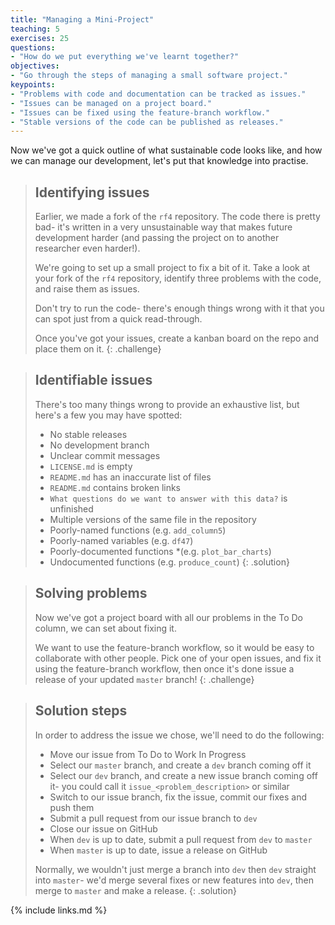 ```yaml
---
title: "Managing a Mini-Project"
teaching: 5
exercises: 25
questions:
- "How do we put everything we've learnt together?"
objectives:
- "Go through the steps of managing a small software project."
keypoints:
- "Problems with code and documentation can be tracked as issues."
- "Issues can be managed on a project board."
- "Issues can be fixed using the feature-branch workflow."
- "Stable versions of the code can be published as releases."
---
```


Now we've got a quick outline of what sustainable code looks like, and how we can manage our development, let's put that knowledge into practise.

> ## Identifying issues
>
> Earlier, we made a fork of the `rf4` repository. The code there is pretty bad- it's written in a very unsustainable way that makes future development harder (and passing the project on to another researcher even harder!).
>
> We're going to set up a small project to fix a bit of it. Take a look at your fork of the `rf4` repository, identify three problems with the code, and raise them as issues.
>
> Don't try to run the code- there's enough things wrong with it that you can spot just from a quick read-through.
>
> Once you've got your issues, create a kanban board on the repo and place them on it.
{: .challenge}

> ## Identifiable issues
>
> There's too many things wrong to provide an exhaustive list, but here's a few you may have spotted:
> * No stable releases
> * No development branch
> * Unclear commit messages
> * `LICENSE.md` is empty
> * `README.md` has an inaccurate list of files
> * `README.md` contains broken links
> * `What questions do we want to answer with this data?` is unfinished
> * Multiple versions of the same file in the repository
> * Poorly-named functions (e.g. `add_column5`)
> * Poorly-named variables (e.g. `df47`)
> * Poorly-documented functions *(e.g. `plot_bar_charts`)
> * Undocumented functions (e.g. `produce_count`)
{: .solution}

> ## Solving problems
> 
> Now we've got a project board with all our problems in the To Do column, we can set about fixing it.
> 
> We want to use the feature-branch workflow, so it would be easy to collaborate with other people. Pick one of your open issues, and fix it using the feature-branch workflow, then once it's done issue a release of your updated `master` branch!
{: .challenge}

> ## Solution steps
>
> In order to address the issue we chose, we'll need to do the following:
> * Move our issue from To Do to Work In Progress
> * Select our `master` branch, and create a `dev` branch coming off it
> * Select our `dev` branch, and create a new issue branch coming off it- you could call it `issue_<problem_description>` or similar
> * Switch to our issue branch, fix the issue, commit our fixes and push them
> * Submit a pull request from our issue branch to `dev`
> * Close our issue on GitHub
> * When `dev` is up to date, submit a pull request from `dev` to `master`
> * When `master` is up to date, issue a release on GitHub
>
> Normally, we wouldn't just merge a branch into `dev` then `dev` straight into `master`- we'd merge several fixes or new features into `dev`, then merge to `master` and make a release. 
{: .solution}

{% include links.md %}
